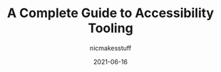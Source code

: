 ---
author: nicmakesstuff
date: 2021-06-16
layout: post.njk
publisher: smashingmag
tags:
  - article
  - accessibility
  - tooling
target_url: https://www.smashingmagazine.com/2021/06/complete-guide-accessibility-tooling/
title: A Complete Guide to Accessibility Tooling
---